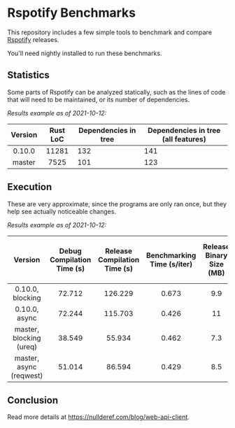 # Rspotify Benchmarks

This repository includes a few simple tools to benchmark and compare
[Rspotify](https://github.com/ramsayleung/rspotify) releases.

You'll need nightly installed to run these benchmarks.

## Statistics

Some parts of Rspotify can be analyzed statically, such as the lines of code
that will need to be maintained, or its number of dependencies.

*Results example as of 2021-10-12:*

| Version | Rust LoC | Dependencies in tree | Dependencies in tree (all features) |
|:-------:|:--------:|----------------------|-------------------------------------|
| 0.10.0  |   11281  | 132                  | 141                                 |
| master  |   7525   | 101                  | 123                                 |

## Execution

These are very approximate, since the programs are only ran once, but they help
see actually noticeable changes.

*Results example as of 2021-10-12:*

|         Version         | Debug Compilation Time (s) | Release Compilation Time (s) | Benchmarking Time (s/iter) | Release Binary Size (MB) | Release Stripped Binary Size (MB) |
|:-----------------------:|:--------------------------:|:----------------------------:|:--------------------------:|:------------------------:|:---------------------------------:|
| 0.10.0, blocking        |           72.712           |            126.229           |            0.673           |            9.9           |                4.9                |
| 0.10.0, async           |           72.244           |            115.703           |            0.426           |            11            |                5.2                |
| master, blocking (ureq) |           38.549           |            55.934            |            0.462           |            7.3           |                2.6                |
| master, async (reqwest) |           51.014           |            86.594            |            0.429           |            8.5           |                4.0                |

## Conclusion

Read more details at https://nullderef.com/blog/web-api-client.
